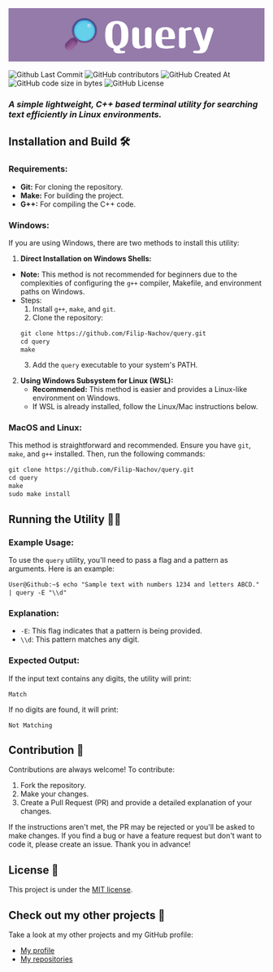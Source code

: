 <p align="center">

<img src="photos/query-banner.png">

</p>

<p align="center">

![Github Last Commit](https://img.shields.io/github/last-commit/Filip-Nachov/query)
![GitHub contributors](https://img.shields.io/github/contributors/Filip-Nachov/query)
![GitHub Created At](https://img.shields.io/github/created-at/Filip-Nachov/query)
![GitHub code size in bytes](https://img.shields.io/github/languages/code-size/Filip-Nachov/query)
![GitHub License](https://img.shields.io/github/license/Filip-Nachov/query)

</p>

### ***A simple lightweight, C++ based terminal utility for searching text efficiently in Linux environments.***


## Installation and Build 🛠️
### Requirements:
- **Git:** For cloning the repository.
- **Make:** For building the project.
- **G++:** For compiling the C++ code. 

### Windows:
If you are using Windows, there are two methods to install this utility:

1. **Direct Installation on Windows Shells:**
- **Note:** This method is not recommended for beginners due to the complexities of configuring the `g++` compiler, Makefile, and environment paths on Windows.
- Steps:
    1. Install `g++`, `make`, and `git`.
    2. Clone the repository:
    ```
    git clone https://github.com/Filip-Nachov/query.git
    cd query
    make
    ```
    3. Add the `query` executable to your system's PATH.

2. **Using Windows Subsystem for Linux (WSL):**
    - **Recommended:** This method is easier and provides a Linux-like environment on Windows.
    - If WSL is already installed, follow the Linux/Mac instructions below.

### MacOS and Linux:
This method is straightforward and recommended. Ensure you have `git`, `make`, and `g++` installed. Then, run the following commands:
```
git clone https://github.com/Filip-Nachov/query.git
cd query
make
sudo make install
```

## Running the Utility 🏃‍♂️
### Example Usage:
To use the `query` utility, you'll need to pass a flag and a pattern as arguments. Here is an example:

```console
User@Github:~$ echo "Sample text with numbers 1234 and letters ABCD." | query -E "\\d"
```
### Explanation:
- `-E`: This flag indicates that a pattern is being provided.
- `\\d`: This pattern matches any digit.

### Expected Output:
If the input text contains any digits, the utility will print:
```console
Match
```

If no digits are found, it will print:
```console
Not Matching
```

## Contribution 🤗
Contributions are always welcome! To contribute:

1. Fork the repository.
2. Make your changes.
3. Create a Pull Request (PR) and provide a detailed explanation of your changes.

If the instructions aren't met, the PR may be rejected or you'll be asked to make changes. If you find a bug or have a feature request but don't want to code it, please create an issue. Thank you in advance!

## License 📜
This project is under the [MIT license](LICENSE).

## Check out my other projects 🚀
Take a look at my other projects and my GitHub profile:
- [My profile](https://github.com/Filip-Nachov)
- [My repositories](https://github.com/Filip-Nachov?tab=repositories)
